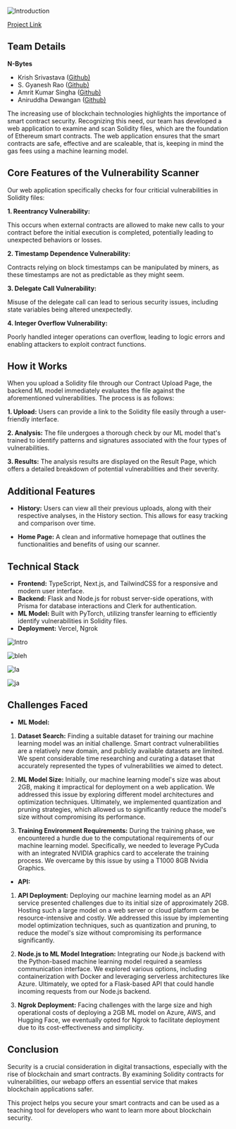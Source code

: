 ![Introduction](https://media.giphy.com/media/v1.Y2lkPTc5MGI3NjExc2JtNjRmMmYwZnBzb2J0a3hxY3g1ZjZ3OTF0b216YTR0NWdtNTF6bCZlcD12MV9pbnRlcm5hbF9naWZfYnlfaWQmY3Q9Zw/PWiW9Wq3BnlRLlJkDw/giphy.gif)

[Project Link](https://github.com/Gyanesh-Rao28/smartverify)

## **Team Details**
**N-Bytes**
- Krish Srivastava    ([Github)](https://github.com/retr0-kernel/)
- S. Gyanesh Rao      ([Github)](https://github.com/Gyanesh-Rao28)
- Amrit Kumar Singha  ([Github)](https://github.com/Amrit-Kumar-Singha)
- Aniruddha Dewangan  ([Github)](https://github.com/Ani-RudE)

The increasing use of blockchain technologies highlights the importance of smart contract security. Recognizing this need, our team has developed a web application to examine and scan Solidity files, which are the foundation of Ethereum smart contracts. The web application ensures that the smart contracts are safe, effective and are scaleable, that is, keeping in mind the gas fees using a machine learning model.

## **Core Features of the Vulnerability Scanner**

Our web application specifically checks for four criticial vulnerabilities in Solidity files:

**1. Reentrancy Vulnerability:** 

This occurs when external contracts are allowed to make new calls to your contract before the initial execution is completed, potentially leading to unexpected behaviors or losses.

**2. Timestamp Dependence Vulnerability:**  

Contracts relying on block timestamps can be manipulated by miners, as these timestamps are not as predictable as they might seem.

**3. Delegate Call Vulnerability:**

Misuse of the delegate call can lead to serious security issues, including state variables being altered unexpectedly. 

**4. Integer Overflow Vulnerability:**

Poorly handled integer operations can overflow, leading to logic errors and enabling attackers to exploit contract functions.

## **How it Works**

When you upload a Solidity file through our Contract Upload Page, the backend ML model immediately evaluates the file against the aforementioned vulnerabilities. The process is as follows:

**1. Upload:** Users can provide a link to the Solidity file easily through a user-friendly interface. 

**2. Analysis:** The file undergoes a thorough check by our ML model that's trained to identify patterns and signatures associated with the four types of vulnerabilities.

**3. Results:** The analysis results are displayed on the Result Page, which offers a detailed breakdown of potential vulnerabilities and their severity.

## **Additional Features**

- **History:** Users can view all their previous uploads, along with their respective analyses, in the History section. This allows for easy tracking and comparison over time.

- **Home Page:** A clean and informative homepage that outlines the functionalities and benefits of using our scanner.

## **Technical Stack**

- **Frontend:** TypeScript, Next.js, and TailwindCSS for a responsive and modern user interface.
- **Backend:** Flask and Node.js for robust server-side operations, with Prisma for database interactions and Clerk for authentication.
- **ML Model:**  Built with PyTorch, utilizing transfer learning to efficiently identify vulnerabilities in Solidity files.
- **Deployment:** Vercel, Ngrok

![Intro](https://dev-to-uploads.s3.amazonaws.com/uploads/articles/gnos6k0f9wrvdew1llj3.jpg)


![bleh](https://dev-to-uploads.s3.amazonaws.com/uploads/articles/ed8tg7esp03aif0dask8.jpg)


![la](https://dev-to-uploads.s3.amazonaws.com/uploads/articles/f5aqm0qcntl1srm3gaae.jpg)





![ja](https://dev-to-uploads.s3.amazonaws.com/uploads/articles/h7om00g5l9dz4zb6kfxz.jpg)

## **Challenges Faced**

- **ML Model:**

1. **Dataset Search:** Finding a suitable dataset for training our machine learning model was an initial challenge. Smart contract vulnerabilities are a relatively new domain, and publicly available datasets are limited. We spent considerable time researching and curating a dataset that accurately represented the types of vulnerabilities we aimed to detect.

2. **ML Model Size:** Initially, our machine learning model's size was about 2GB, making it impractical for deployment on a web application. We addressed this issue by exploring different model architectures and optimization techniques. Ultimately, we implemented quantization and pruning strategies, which allowed us to significantly reduce the model's size without compromising its performance.

3. **Training Environment Requirements:** During the training phase, we encountered a hurdle due to the computational requirements of our machine learning model. Specifically, we needed to leverage PyCuda with an integrated NVIDIA graphics card to accelerate the training process. We overcame by this issue by using a T1000 8GB Nvidia Graphics.

- **API:**

1. **API Deployment:** Deploying our machine learning model as an API service presented challenges due to its initial size of approximately 2GB. Hosting such a large model on a web server or cloud platform can be resource-intensive and costly. We addressed this issue by implementing model optimization techniques, such as quantization and pruning, to reduce the model's size without compromising its performance significantly.

2. **Node.js to ML Model Integration:** Integrating our Node.js backend with the Python-based machine learning model required a seamless communication interface. We explored various options, including containerization with Docker and leveraging serverless architectures like Azure. Ultimately, we opted for a Flask-based API that could handle incoming requests from our Node.js backend.

3. **Ngrok Deployment:** Facing challenges with the large size and high operational costs of deploying a 2GB ML model on Azure, AWS, and Hugging Face, we eventually opted for Ngrok to facilitate deployment due to its cost-effectiveness and simplicity.

## **Conclusion**

Security is a crucial consideration in digital transactions, especially with the rise of blockchain and smart contracts. By examining Solidity contracts for vulnerabilities, our webapp offers an essential service that makes blockchain applications safer.

This project helps you secure your smart contracts and can be used as a teaching tool for developers who want to learn more about blockchain security. 
